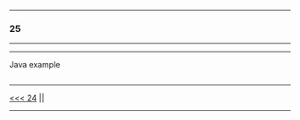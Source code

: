 
---

### 25

---

---

Java example

```java

```

---

[<<< 24](https://github.com/ttltrk/PRG/blob/master/JAVA/DOC/BJM/TOMI/02/24/24.MD) ||

---
